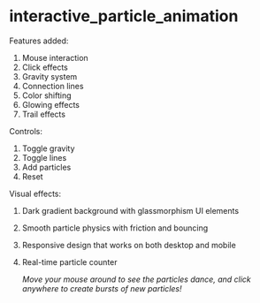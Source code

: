 # interactive_particle_animation
Features added:
1. Mouse interaction
2. Click effects
3. Gravity system
4. Connection lines
5. Color shifting
6. Glowing effects
7. Trail effects

Controls:
1. Toggle gravity
2. Toggle lines
3. Add particles 
4. Reset

Visual effects:
1. Dark gradient background with glassmorphism UI elements
2. Smooth particle physics with friction and bouncing
3. Responsive design that works on both desktop and mobile
4. Real-time particle counter

   *Move your mouse around to see the particles dance, and click anywhere to create bursts of new particles!*
